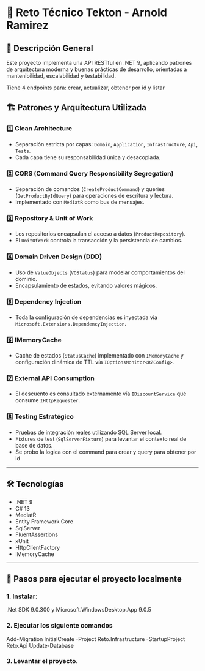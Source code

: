 # 📝 Reto Técnico Tekton - Arnold Ramirez

## 📌 Descripción General

Este proyecto implementa una API RESTful en .NET 9, aplicando patrones de arquitectura moderna y buenas prácticas de desarrollo, orientadas a mantenibilidad, escalabilidad y testabilidad.

Tiene 4 endpoints para: crear, actualizar, obtener por id y listar

## 🏗️ Patrones y Arquitectura Utilizada

### 1️⃣ Clean Architecture
- Separación estricta por capas: `Domain`, `Application`, `Infrastructure`, `Api`, `Tests`.
- Cada capa tiene su responsabilidad única y desacoplada.

### 2️⃣ CQRS (Command Query Responsibility Segregation)
- Separación de comandos (`CreateProductCommand`) y queries (`GetProductByIdQuery`) para operaciones de escritura y lectura.
- Implementado con `MediatR` como bus de mensajes.

### 3️⃣ Repository & Unit of Work
- Los repositorios encapsulan el acceso a datos (`ProductRepository`).
- El `UnitOfWork` controla la transacción y la persistencia de cambios.

### 4️⃣ Domain Driven Design (DDD)
- Uso de `ValueObjects` (`VOStatus`) para modelar comportamientos del dominio.
- Encapsulamiento de estados, evitando valores mágicos.

### 5️⃣ Dependency Injection
- Toda la configuración de dependencias es inyectada vía `Microsoft.Extensions.DependencyInjection`.

### 6️⃣ IMemoryCache
- Cache de estados (`StatusCache`) implementado con `IMemoryCache` y configuración dinámica de TTL vía `IOptionsMonitor<RZConfig>`.

### 7️⃣ External API Consumption
- El descuento es consultado externamente vía `IDiscountService` que consume `IHttpRequester`.

### 8️⃣ Testing Estratégico
- Pruebas de integración reales utilizando SQL Server local.
- Fixtures de test (`SqlServerFixture`) para levantar el contexto real de base de datos.
- Se probo la logica con el command para crear y query para obtener por id

---

## 🛠️ Tecnologías

- .NET 9
- C# 13
- MediatR
- Entity Framework Core
- SqlServer
- FluentAssertions
- xUnit
- HttpClientFactory
- IMemoryCache

---

## 🚀 Pasos para ejecutar el proyecto localmente

### 1. Instalar:
.Net SDK 9.0.300 y Microsoft.WindowsDesktop.App 9.0.5

### 2. Ejecutar los siguiente comandos

Add-Migration InitialCreate -Project Reto.Infrastructure -StartupProject Reto.Api
Update-Database

### 3. Levantar el proyecto.